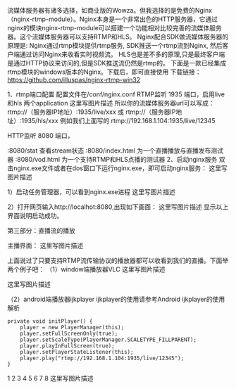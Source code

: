 流媒体服务器有诸多选择，如商业版的Wowza。但我选择的是免费的Nginx（nginx-rtmp-module）。Nginx本身是一个非常出色的HTTP服务器，它通过nginx的模块nginx-rtmp-module可以搭建一个功能相对比较完善的流媒体服务器。这个流媒体服务器可以支持RTMP和HLS。 
Nginx配合SDK做流媒体服务器的原理是: Nginx通过rtmp模块提供rtmp服务, SDK推送一个rtmp流到Nginx, 然后客户端通过访问Nginx来收看实时视频流。 HLS也是差不多的原理,只是最终客户端是通过HTTP协议来访问的,但是SDK推送流仍然是rtmp的。 
下面是一款已经集成rtmp模块的windows版本的Nginx。下载后，即可直接使用 
下载链接：https://github.com/illuspas/nginx-rtmp-win32

1、rtmp端口配置 
配置文件在/conf/nginx.conf 
RTMP监听 1935 端口，启用live 和hls 两个application 
这里写图片描述 
所以你的流媒体服务器url可以写成：rtmp://（服务器IP地址）:1935/live/xxx 或 rtmp://（服务器IP地址）:1935/hls/xxx 
例如我们上面写的 rtmp://192.168.1.104:1935/live/12345

HTTP监听 8080 端口，

:8080/stat 查看stream状态
:8080/index.html 为一个直播播放与直播发布测试器
:8080/vod.html 为一个支持RTMP和HLS点播的测试器
2、启动nginx服务 
双击nginx.exe文件或者在dos窗口下运行nginx.exe，即可启动nginx服务： 
这里写图片描述

1）启动任务管理器，可以看到nginx.exe进程 
这里写图片描述

2）打开网页输入http://localhot:8080,出现如下画面： 
这里写图片描述 
显示以上界面说明启动成功。

第三部分：直播流的播放

主播界面： 
这里写图片描述

上面说过了只要支持RTMP流传输协议的播放器都可以收看到我们的直播。下面举两个例子吧： 
（1）window端播放器VLC 
这里写图片描述

这里写图片描述

（2）android端播放器ijkplayer 
ijkplayer的使用请参考Android ijkplayer的使用解析

    private void initPlayer() {
        player = new PlayerManager(this);
        player.setFullScreenOnly(true);
        player.setScaleType(PlayerManager.SCALETYPE_FILLPARENT);
        player.playInFullScreen(true);
        player.setPlayerStateListener(this);
        player.play("rtmp://192.168.1.104:1935/live/12345");
    }
1
2
3
4
5
6
7
8
这里写图片描述

